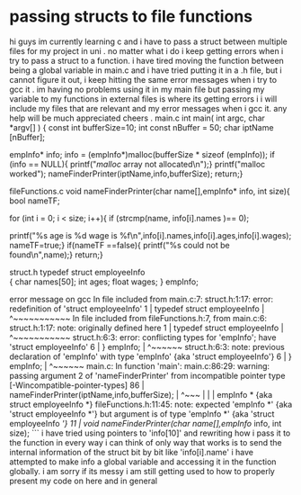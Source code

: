 
# passing structs to file functions

hi guys im currently learning c and i have to pass a struct between multiple files for my project in uni . no matter what i do i keep getting errors when i try to pass a struct to a function. i have tired moving the function between being a global variable in main.c and i have tried putting it in a .h file, but i cannot figure it out, i keep hitting the same error messages when i try to gcc it . im having no problems using it in my main file but passing my variable to my functions in external files is where its getting errors i i will include my files that are relevant and my error messages when i gcc it. any help will be much appreciated cheers .
main.c
int main( int argc, char *argv[] ) {
const int bufferSize=10;
int const nBuffer = 50;
char iptName [nBuffer];

empInfo* info;
 info = (empInfo*)malloc(bufferSize * sizeof (empInfo));
if (info == NULL){
 printf("*malloc* array not allocated\n");}
 printf("malloc worked");
nameFinderPrinter(iptName,info,bufferSize);
return;} 

fileFunctions.c
void nameFinderPrinter(char name[],empInfo* info, int size){
bool nameTF;

for (int i = 0; i < size; i++){
if (strcmp(name, info[i].names )== 0);

 printf("%s age is %d wage is %f\n",info[i].names,info[i].ages,info[i].wages);
 nameTF=true;}
 if(nameTF ==false){
 printf("%s could not be found\n",name);}
return;}

struct.h
typedef  struct employeeInfo   
{
  char names[50]; 
  int ages;
  float wages; 
} empInfo; 

error message on gcc
 In file included from main.c:7:
struct.h:1:17: error: redefinition of 'struct employeeInfo'
    1 | typedef  struct employeeInfo
      |                 ^~~~~~~~~~~~
In file included from fileFunctions.h:7,
                 from main.c:6:
struct.h:1:17: note: originally defined here
    1 | typedef  struct employeeInfo
      |                 ^~~~~~~~~~~~
struct.h:6:3: error: conflicting types for 'empInfo'; have 'struct employeeInfo'
    6 | } empInfo;
      |   ^~~~~~~
struct.h:6:3: note: previous declaration of 'empInfo' with type 'empInfo' {aka 'struct employeeInfo'}
    6 | } empInfo;
      |   ^~~~~~~
main.c: In function 'main':
main.c:86:29: warning: passing argument 2 of 'nameFinderPrinter' from incompatible pointer type [-Wincompatible-pointer-types]
   86 |   nameFinderPrinter(iptName,info,bufferSize);
      |                             ^~~~
      |                             |
      |                             empInfo * {aka struct employeeInfo *}
fileFunctions.h:11:45: note: expected 'empInfo *' {aka 'struct employeeInfo *'} but argument is of type 'empInfo *' {aka 'struct employeeInfo *'}
   11 | void nameFinderPrinter(char name[],empInfo* info, int size);
      ```
i have tried using pointers to 'info[10]' and rewriting how i pass it to the function in every way i can think of only way that works is to send the internal information of the struct bit by bit like 'info[i].name' i have attempted to make info a global variable and accessing it in the function globally.  i am sorry if its messy i am still getting used to how to properly present my code on here and in general


        